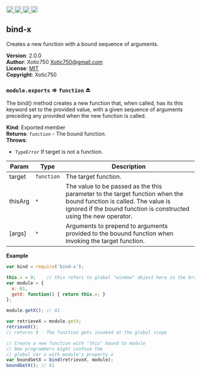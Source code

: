 <a href="https://travis-ci.org/Xotic750/bind-x"
   title="Travis status">
<img
   src="https://travis-ci.org/Xotic750/bind-x.svg?branch=master"
   alt="Travis status" height="18"/>
</a>
<a href="https://david-dm.org/Xotic750/bind-x"
   title="Dependency status">
<img src="https://david-dm.org/Xotic750/bind-x.svg"
   alt="Dependency status" height="18"/>
</a>
<a href="https://david-dm.org/Xotic750/bind-x#info=devDependencies"
   title="devDependency status">
<img src="https://david-dm.org/Xotic750/bind-x/dev-status.svg"
   alt="devDependency status" height="18"/>
</a>
<a href="https://badge.fury.io/js/bind-x" title="npm version">
<img src="https://badge.fury.io/js/bind-x.svg"
   alt="npm version" height="18"/>
</a>
<a name="module_bind-x"></a>

## bind-x
Creates a new function with a bound sequence of arguments.

**Version**: 2.0.0  
**Author**: Xotic750 <Xotic750@gmail.com>  
**License**: [MIT](&lt;https://opensource.org/licenses/MIT&gt;)  
**Copyright**: Xotic750  
<a name="exp_module_bind-x--module.exports"></a>

### `module.exports` ⇒ <code>function</code> ⏏
The bind() method creates a new function that, when called, has its this
keyword set to the provided value, with a given sequence of arguments
preceding any provided when the new function is called.

**Kind**: Exported member  
**Returns**: <code>function</code> - The bound function.  
**Throws**:

- <code>TypeError</code> If target is not a function.


| Param | Type | Description |
| --- | --- | --- |
| target | <code>function</code> | The target function. |
| thisArg | <code>\*</code> | The value to be passed as the this parameter to the target  function when the bound function is called. The value is ignored if the  bound function is constructed using the new operator. |
| [args] | <code>\*</code> | Arguments to prepend to arguments provided to the bouund  function when invoking the target function. |

**Example**  
```js
var bind = require('bind-x');

this.x = 9;    // this refers to global "window" object here in the browser
var module = {
  x: 81,
  getX: function() { return this.x; }
};

module.getX(); // 81

var retrieveX = module.getX;
retrieveX();
// returns 9 - The function gets invoked at the global scope

// Create a new function with 'this' bound to module
// New programmers might confuse the
// global var x with module's property x
var boundGetX = bind(retrieveX, module);
boundGetX(); // 81
```
